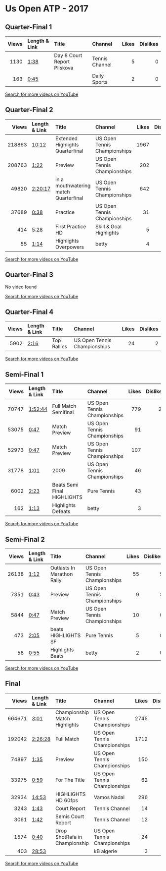 
# Us Open ATP - 2017

## Quarter-Final 1
|   Views | Length & Link                                       | Title                          | Channel        |   Likes |   Dislikes |
|--------:|:----------------------------------------------------|:-------------------------------|:---------------|--------:|-----------:|
|    1130 | [1:38](https://www.youtube.com/watch?v=b-Iobpd71cQ) | Day 8 Court Report    Pliskova | Tennis Channel |       5 |          0 |
|     163 | [0:45](https://www.youtube.com/watch?v=KSTTTm0jT2Q) |                                | Daily Sports   |       2 |          0 |

[Search for more videos on YouTube](https://www.youtube.com/results?search_query=%22us+open%22+%22Nadal%22+%22Rublev%22+%222017%22+%22highlights%22)     

## Quarter-Final 2
|   Views | Length & Link                                          | Title                                    | Channel                      |   Likes |   Dislikes |
|--------:|:-------------------------------------------------------|:-----------------------------------------|:-----------------------------|--------:|-----------:|
|  218863 | [10:12](https://www.youtube.com/watch?v=q_Mq_TTfQFg)   | Extended Highlights    Quarterfinal      | US Open Tennis Championships |    1967 |        126 |
|  208763 | [1:22](https://www.youtube.com/watch?v=3M7-5uSAKlE)    | Preview                                  | US Open Tennis Championships |     202 |         14 |
|   49820 | [2:20:17](https://www.youtube.com/watch?v=Q5WjrTBMzMg) | in a mouthwatering match    Quarterfinal | US Open Tennis Championships |     642 |         15 |
|   37689 | [0:38](https://www.youtube.com/watch?v=W3VQKok3HTI)    | Practice                                 | US Open Tennis Championships |      31 |          9 |
|     414 | [5:28](https://www.youtube.com/watch?v=0dgBB8i3eUg)    | First Practice   HD                      | Skill & Goal Highlights      |       5 |          0 |
|      55 | [1:14](https://www.youtube.com/watch?v=wWVy-MwbEM8)    | Highlights   Overpowers                  | betty                        |       4 |          0 |

[Search for more videos on YouTube](https://www.youtube.com/results?search_query=%22us+open%22+%22Potro%22+%22Federer%22+%222017%22+%22highlights%22)     

## Quarter-Final 3
No video found

[Search for more videos on YouTube](https://www.youtube.com/results?search_query=%22us+open%22+%22Anderson%22+%22Querrey%22+%222017%22+%22highlights%22)     

## Quarter-Final 4
|   Views | Length & Link                                       | Title       | Channel                      |   Likes |   Dislikes |
|--------:|:----------------------------------------------------|:------------|:-----------------------------|--------:|-----------:|
|    5902 | [2:16](https://www.youtube.com/watch?v=7AXnkLfvgj8) | Top Rallies | US Open Tennis Championships |      24 |          2 |

[Search for more videos on YouTube](https://www.youtube.com/results?search_query=%22us+open%22+%22Busta%22+%22Schwartzman%22+%222017%22+%22highlights%22)     

## Semi-Final 1
|   Views | Length & Link                                          | Title                          | Channel                      |   Likes |   Dislikes |
|--------:|:-------------------------------------------------------|:-------------------------------|:-----------------------------|--------:|-----------:|
|   70747 | [1:52:44](https://www.youtube.com/watch?v=pU-h7TkHK6w) | Full Match    Semifinal        | US Open Tennis Championships |     779 |         27 |
|   53075 | [0:47](https://www.youtube.com/watch?v=PSl0ReRU6dg)    | Match Preview                  | US Open Tennis Championships |      91 |          9 |
|   52973 | [0:47](https://www.youtube.com/watch?v=t2wH1bucIQs)    | Match Preview                  | US Open Tennis Championships |     107 |          6 |
|   31778 | [1:01](https://www.youtube.com/watch?v=420ilM13iJ8)    | 2009                           | US Open Tennis Championships |      46 |          9 |
|    6002 | [2:23](https://www.youtube.com/watch?v=lii1-GcUzJQ)    | Beats    Semi Final HIGHLIGHTS | Pure Tennis                  |      43 |          0 |
|     162 | [1:13](https://www.youtube.com/watch?v=gF2dgTQdbko)    | Highlights  Defeats            | betty                        |       3 |          0 |

[Search for more videos on YouTube](https://www.youtube.com/results?search_query=%22us+open%22+%22Nadal%22+%22Potro%22+%222017%22+%22highlights%22)     

## Semi-Final 2
|   Views | Length & Link                                       | Title                       | Channel                      |   Likes |   Dislikes |
|--------:|:----------------------------------------------------|:----------------------------|:-----------------------------|--------:|-----------:|
|   26138 | [1:12](https://www.youtube.com/watch?v=zPQt_UM9Cys) | Outlasts  In Marathon Rally | US Open Tennis Championships |      55 |          5 |
|    7351 | [0:43](https://www.youtube.com/watch?v=UY3ExvZLh64) | Preview                     | US Open Tennis Championships |       9 |          3 |
|    5844 | [0:47](https://www.youtube.com/watch?v=zjjR-EnTW-Q) | Match Preview               | US Open Tennis Championships |      10 |          0 |
|     473 | [2:05](https://www.youtube.com/watch?v=k5CW4gW-A0M) | beats    HIGHLIGHTS SF      | Pure Tennis                  |       5 |          0 |
|      56 | [0:55](https://www.youtube.com/watch?v=2ZL5P6WnZZw) | Highlights  Beats           | betty                        |       2 |          0 |

[Search for more videos on YouTube](https://www.youtube.com/results?search_query=%22us+open%22+%22Anderson%22+%22Busta%22+%222017%22+%22highlights%22)     

## Final
|   Views | Length & Link                                          | Title                            | Channel                      |   Likes |   Dislikes |
|--------:|:-------------------------------------------------------|:---------------------------------|:-----------------------------|--------:|-----------:|
|  664671 | [3:01](https://www.youtube.com/watch?v=tvKxUoUBsL0)    | Championship Match Highlights    | US Open Tennis Championships |    2745 |        140 |
|  192042 | [2:26:28](https://www.youtube.com/watch?v=wYNT3W0aYnw) | Full Match                       | US Open Tennis Championships |    1712 |         67 |
|   74897 | [1:35](https://www.youtube.com/watch?v=6DsCt9xNTEQ)    | Preview                          | US Open Tennis Championships |     150 |         19 |
|   33975 | [0:59](https://www.youtube.com/watch?v=x0JAUfMTyKU)    | For The Title                    | US Open Tennis Championships |      62 |          3 |
|   32934 | [14:53](https://www.youtube.com/watch?v=k9Tb6Q2WJKQ)   | HIGHLIGHTS     HD 60fps          | Vamos Nadal                  |     296 |         15 |
|    3243 | [1:43](https://www.youtube.com/watch?v=HFO0ushkKXk)    | Court Report                     | Tennis Channel               |      14 |          0 |
|    3061 | [1:42](https://www.youtube.com/watch?v=GR0jOxU4UCU)    | Semis Court Report               | Tennis Channel               |      12 |          0 |
|    1574 | [0:40](https://www.youtube.com/watch?v=7k39qegJWTc)    | Drop ShotRafa  in   Championship | US Open Tennis Championships |      24 |          0 |
|     403 | [28:53](https://www.youtube.com/watch?v=DQvbXp99iXM)   |                                  | kB algerie                   |       3 |          0 |

[Search for more videos on YouTube](https://www.youtube.com/results?search_query=%22us+open%22+%22Nadal%22+%22Anderson%22+%222017%22+%22highlights%22)     
